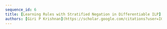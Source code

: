 ```yaml
---
sequence_id: 6
title: [Learning Rules with Stratified Negation in Differentiable ILP](https://openreview.net/forum?id=BOtQHCVIh_K)
authors: [Giri P Krishnan](https://scholar.google.com/citations?user=IGsdszkAAAAJ), [Frederick Maier](https://scholar.google.com/citations?user=Tj47doAAAAAJ&hl=en), [Ramyaa Ramyaa](https://www.cs.nmt.edu/~ramyaa/)
---
```

